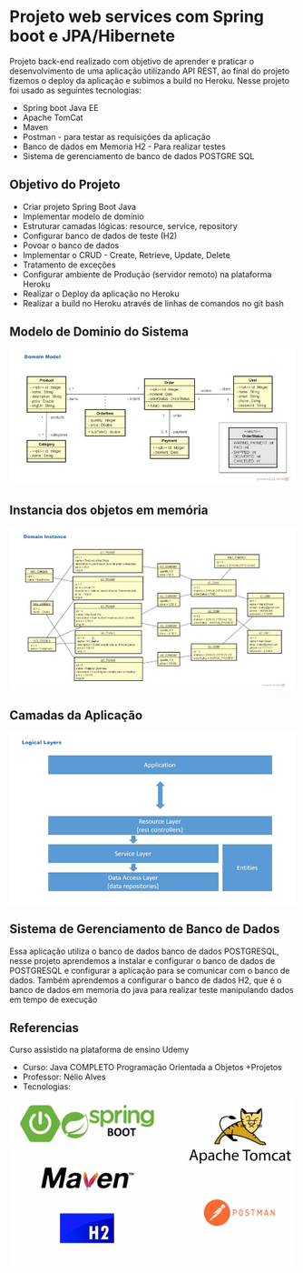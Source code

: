 
# Projeto web services com Spring boot e JPA/Hibernete
Projeto back-end realizado com objetivo de aprender e praticar o desenvolvimento de uma aplicação utilizando API REST, ao final do projeto fizemos o deploy da aplicação e subimos a build no Heroku. Nesse projeto foi usado as seguintes tecnologias:

* Spring boot Java EE
* Apache TomCat
* Maven
* Postman - para testar as requisições da aplicação
* Banco de dados em Memoria H2 - Para realizar testes
* Sistema de gerenciamento de banco de dados POSTGRE SQL

## Objetivo do Projeto
* Criar projeto Spring Boot Java
* Implementar modelo de domínio
* Estruturar camadas lógicas: resource, service, repository
* Configurar banco de dados de teste (H2)
* Povoar o banco de dados
* Implementar o CRUD - Create, Retrieve, Update, Delete
* Tratamento de exceções
* Configurar ambiente de Produção (servidor remoto) na plataforma Heroku
* Realizar o Deploy da aplicação no Heroku
* Realizar a build no Heroku através de linhas de comandos no git bash

## Modelo de Dominio do Sistema

![modelo de dominio](https://github.com/gabriel-estevam/course-springboot-2-java-11/blob/master/modelo-dominio-sistema.png)

## Instancia dos objetos em memória

![modelo de dominio](https://github.com/gabriel-estevam/course-springboot-2-java-11/blob/master/instancia-objetos-memoria.png)


## Camadas da Aplicação
![modelo de dominio](https://github.com/gabriel-estevam/course-springboot-2-java-11/blob/master/camada-projeto.png)


## Sistema de Gerenciamento de Banco de Dados
Essa aplicação utiliza o banco de dados banco de dados POSTGRESQL, nesse projeto aprendemos a instalar e configurar o banco de dados de POSTGRESQL e configurar a aplicação para se comunicar com o banco de dados.
Também aprendemos a configurar o banco de dados H2, que é o banco de dados em memoria do java para realizar teste manipulando dados em tempo de execução


## Referencias
Curso assistido na plataforma de ensino Udemy
* Curso: Java COMPLETO Programação Orientada a Objetos +Projetos
* Professor: Nélio Alves
* Tecnologias:

![modelo de dominio](https://github.com/gabriel-estevam/course-springboot-2-java-11/blob/master/referencias.png)
  
